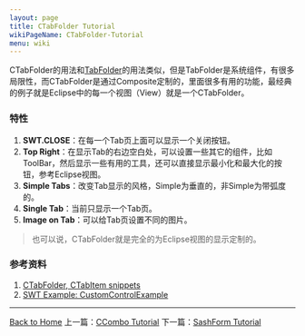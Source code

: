 ```yaml
---
layout: page
title: CTabFolder Tutorial
wikiPageName: CTabFolder-Tutorial
menu: wiki
---
```


CTabFolder的用法和[TabFolder](http://ecsoya.github.io/eclipse.tutorial/wiki/TabFolder-Tutorial)的用法类似，但是TabFolder是系统组件，有很多局限性，而CTabFolder是通过Composite定制的，里面很多有用的功能，最经典的例子就是Eclipse中的每一个视图（View）就是一个CTabFolder。

### 特性
1. **SWT.CLOSE**：在每一个Tab页上面可以显示一个关闭按钮。
2. **Top Right**：在显示Tab的右边空白处，可以设置一些其它的组件，比如ToolBar，然后显示一些有用的工具，还可以直接显示最小化和最大化的按钮，参考Eclipse视图。
3. **Simple Tabs**：改变Tab显示的风格，Simple为垂直的，非Simple为带弧度的。
4. **Single Tab**：当前只显示一个Tab页。
5. **Image on Tab**：可以给Tab页设置不同的图片。


> 也可以说，CTabFolder就是完全的为Eclipse视图的显示定制的。

### 参考资料
1. [CTabFolder, CTabItem snippets](http://www.eclipse.org/swt/snippets/#ctabfolder)
2. [SWT Example: CustomControlExample](http://www.eclipse.org/swt/examples.php)

***

[Back to Home]({{site.baseurl}}/eclipse.tutorial/wiki/)  上一篇：[CCombo Tutorial](http://ecsoya.github.io/eclipse.tutorial/wiki/CCombo-Tutorial)  下一篇：[SashForm Tutorial](http://ecsoya.github.io/eclipse.tutorial/wiki/SashForm-Tutorial)
